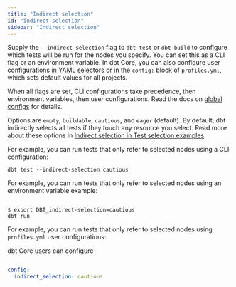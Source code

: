 ```yaml
---
title: "Indirect selection"
id: "indirect-selection"
sidebar: "Indirect selection"
---
```


Supply the `--indirect_selection` flag to `dbt test` or `dbt build` to configure which tests will be run for the nodes you specify. You can set this as a CLI flag or an environment variable. In dbt Core, you can also configure user configurations in [YAML selectors](/reference/node-selection/yaml-selectors) or in the `config:` block of `profiles.yml`, which sets default values for all projects.

When all flags are set, CLI configurations take precedence, then environment variables, then user configurations. Read the docs on [global configs](/reference/global-configs/about-global-configs) for details.

Options are `empty`, `buildable`, `cautious`, and `eager` (default). By default, dbt indirectly selects all tests if they touch any resource you select. Read more about these options in [Indirect selection in Test selection examples](/reference/node-selection/test-selection-examples?indirect-selection-mode=empty#indirect-selection).

For example, you can run tests that only refer to selected nodes using a CLI configuration:

<File name='Usage'>

```text
dbt test --indirect-selection cautious
```

For example, you can run tests that only refer to selected nodes using an environment variable example:

<File name='Env var'>

```text

$ export DBT_indirect-selection=cautious
dbt run

```

</File>

For example, you can run tests that only refer to selected nodes using `profiles.yml` user configurations:

dbt Core users can configure 
<File name='profiles.yml'>

```yaml

config:
  indirect_selection: cautious

```

</File>


